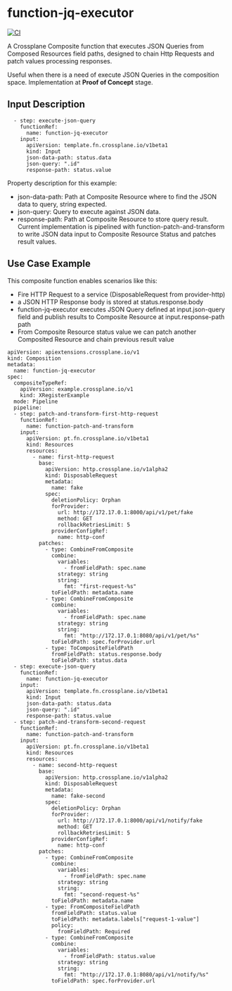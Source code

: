 # function-jq-executor

[![CI](https://github.com/crossplane/function-template-go/actions/workflows/ci.yml/badge.svg)](https://github.com/marcosQuesada/function-jq-executor/actions/workflows/ci.yml)

A Crossplane Composite function that executes JSON Queries from Composed Resources field paths, designed to chain Http Requests and patch values processing responses.

Useful when there is a need of execute JSON Queries in the composition space. Implementation at **Proof of Concept** stage.

## Input Description
```shell
  - step: execute-json-query
    functionRef:
      name: function-jq-executor
    input:
      apiVersion: template.fn.crossplane.io/v1beta1
      kind: Input
      json-data-path: status.data
      json-query: ".id"
      response-path: status.value
```
Property description for this example:
- json-data-path: Path at Composite Resource where to find the JSON data to query, string expected. 
- json-query: Query to execute against JSON data.
- response-path: Path at Composite Resource to store query result.
Current implementation is pipelined with function-patch-and-transform to write JSON data input to Composite Resource Status and patches result values.

## Use Case Example
This composite function enables scenarios like this:
- Fire HTTP Request to a service (DisposableRequest from provider-http)
- a JSON HTTP Response body is stored at status.response.body
- function-jq-executor executes JSON Query defined at input.json-query field and publish results to Composite Resource at input.response-path path
- From Composite Resource status value we can patch another Composited Resource and chain previous result value

```shell
apiVersion: apiextensions.crossplane.io/v1
kind: Composition
metadata:
  name: function-jq-executor
spec:
  compositeTypeRef:
    apiVersion: example.crossplane.io/v1
    kind: XRegisterExample
  mode: Pipeline
  pipeline:
  - step: patch-and-transform-first-http-request
    functionRef:
      name: function-patch-and-transform
    input:
      apiVersion: pt.fn.crossplane.io/v1beta1
      kind: Resources
      resources:
        - name: first-http-request
          base:
            apiVersion: http.crossplane.io/v1alpha2
            kind: DisposableRequest
            metadata:
              name: fake
            spec:
              deletionPolicy: Orphan
              forProvider:
                url: http://172.17.0.1:8000/api/v1/pet/fake
                method: GET
                rollbackRetriesLimit: 5
              providerConfigRef:
                name: http-conf
          patches:
            - type: CombineFromComposite
              combine:
                variables:
                  - fromFieldPath: spec.name
                strategy: string
                string:
                  fmt: "first-request-%s"
              toFieldPath: metadata.name
            - type: CombineFromComposite
              combine:
                variables:
                  - fromFieldPath: spec.name
                strategy: string
                string:
                  fmt: "http://172.17.0.1:8080/api/v1/pet/%s"
              toFieldPath: spec.forProvider.url
            - type: ToCompositeFieldPath
              fromFieldPath: status.response.body
              toFieldPath: status.data
  - step: execute-json-query
    functionRef:
      name: function-jq-executor
    input:
      apiVersion: template.fn.crossplane.io/v1beta1
      kind: Input
      json-data-path: status.data
      json-query: ".id"
      response-path: status.value
  - step: patch-and-transform-second-request
    functionRef:
      name: function-patch-and-transform
    input:
      apiVersion: pt.fn.crossplane.io/v1beta1
      kind: Resources
      resources:
        - name: second-http-request
          base:
            apiVersion: http.crossplane.io/v1alpha2
            kind: DisposableRequest
            metadata:
              name: fake-second
            spec:
              deletionPolicy: Orphan
              forProvider:
                url: http://172.17.0.1:8000/api/v1/notify/fake
                method: GET
                rollbackRetriesLimit: 5
              providerConfigRef:
                name: http-conf
          patches:
            - type: CombineFromComposite
              combine:
                variables:
                  - fromFieldPath: spec.name
                strategy: string
                string:
                  fmt: "second-request-%s"
              toFieldPath: metadata.name
            - type: FromCompositeFieldPath
              fromFieldPath: status.value
              toFieldPath: metadata.labels["request-1-value"]
              policy:
                fromFieldPath: Required
            - type: CombineFromComposite
              combine:
                variables:
                  - fromFieldPath: status.value
                strategy: string
                string:
                  fmt: "http://172.17.0.1:8080/api/v1/notify/%s"
              toFieldPath: spec.forProvider.url
```

[functions]: https://docs.crossplane.io/latest/concepts/composition-functions
[go]: https://go.dev
[function guide]: https://docs.crossplane.io/knowledge-base/guides/write-a-composition-function-in-go
[package docs]: https://pkg.go.dev/github.com/crossplane/function-sdk-go
[docker]: https://www.docker.com
[cli]: https://docs.crossplane.io/latest/cli

